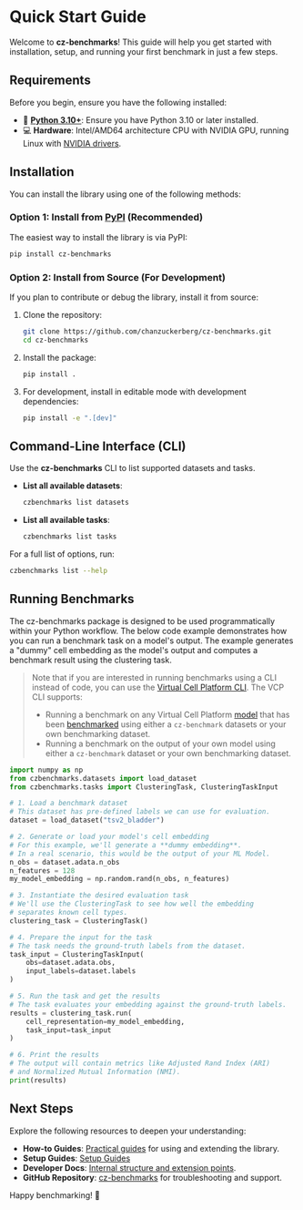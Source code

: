 # Quick Start Guide

Welcome to **cz-benchmarks**! This guide will help you get started with installation, setup, and running your first benchmark in just a few steps.

## Requirements

Before you begin, ensure you have the following installed:

- 🐍 **[Python 3.10+](https://www.python.org/downloads/)**: Ensure you have Python 3.10 or later installed.
- 💻 **Hardware**: Intel/AMD64 architecture CPU with NVIDIA GPU, running Linux with [NVIDIA drivers](https://docs.nvidia.com/datacenter/tesla/driver-installation-guide/index.html).


## Installation

You can install the library using one of the following methods:

### Option 1: Install from [PyPI](https://pypi.org/project/cz-benchmarks/) (Recommended)

The easiest way to install the library is via PyPI:

```bash
pip install cz-benchmarks
```

### Option 2: Install from Source (For Development)

If you plan to contribute or debug the library, install it from source:

1. Clone the repository:

    ```bash
    git clone https://github.com/chanzuckerberg/cz-benchmarks.git
    cd cz-benchmarks
    ```

2. Install the package:

    ```bash
    pip install .
    ```

3. For development, install in editable mode with development dependencies:

    ```bash
    pip install -e ".[dev]"
    ```

## Command-Line Interface (CLI)

Use the **cz-benchmarks** CLI to list supported datasets and tasks.

- **List all available datasets**:
    ```bash
    czbenchmarks list datasets
    ```

- **List all available tasks**:
    ```bash
    czbenchmarks list tasks
    ```

For a full list of options, run:
```bash
czbenchmarks list --help
```

## Running Benchmarks

The cz-benchmarks package is designed to be used programmatically within your Python workflow. The below code example demonstrates how you can run a benchmark task on a model's output. The example generates a "dummy" cell embedding as the model's output and computes a benchmark result using the clustering task.

> Note that if you are interested in running benchmarks using a CLI instead of code, you can use the [Virtual Cell Platform CLI](https://chanzuckerberg.github.io/vcp-cli/). The VCP CLI supports:
> * Running a benchmark on any Virtual Cell Platform [model](https://virtualcellmodels.cziscience.com/models) that has been [benchmarked](https://virtualcellmodels.cziscience.com/benchmarks) using either a `cz-benchmark` datasets or your own benchmarking dataset.
> * Running a benchmark on the output of your own model using either a `cz-benchmark` dataset or your own benchmarking dataset.


```python
import numpy as np
from czbenchmarks.datasets import load_dataset
from czbenchmarks.tasks import ClusteringTask, ClusteringTaskInput

# 1. Load a benchmark dataset
# This dataset has pre-defined labels we can use for evaluation.
dataset = load_dataset("tsv2_bladder")

# 2. Generate or load your model's cell embedding
# For this example, we'll generate a **dummy embedding**.
# In a real scenario, this would be the output of your ML Model.
n_obs = dataset.adata.n_obs
n_features = 128
my_model_embedding = np.random.rand(n_obs, n_features)

# 3. Instantiate the desired evaluation task
# We'll use the ClusteringTask to see how well the embedding
# separates known cell types.
clustering_task = ClusteringTask()

# 4. Prepare the input for the task
# The task needs the ground-truth labels from the dataset.
task_input = ClusteringTaskInput(
    obs=dataset.adata.obs,
    input_labels=dataset.labels
)

# 5. Run the task and get the results
# The task evaluates your embedding against the ground-truth labels.
results = clustering_task.run(
    cell_representation=my_model_embedding,
    task_input=task_input
)

# 6. Print the results
# The output will contain metrics like Adjusted Rand Index (ARI)
# and Normalized Mutual Information (NMI).
print(results)
```

## Next Steps

Explore the following resources to deepen your understanding:
- **How-to Guides**: [Practical guides](./how_to_guides/index.rst) for using and extending the library.
- **Setup Guides**: [Setup Guides](./how_to_guides/setup_guides.md)
- **Developer Docs**: [Internal structure and extension points](./developer_guides/index.rst).
- **GitHub Repository**: [cz-benchmarks](https://github.com/chanzuckerberg/cz-benchmarks) for troubleshooting and support.

Happy benchmarking! 🚀
